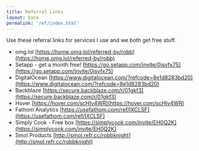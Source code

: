 ```yaml
---
title: Referral Links
layout: base
permalink: 'ref/index.html'
---
```


Use these referral links for services I use and we both get free stuff.

- omg.lol [https://home.omg.lol/referred-by/robb](https://home.omg.lol/referred-by/robb)
- Setapp - get a month free! [https://go.setapp.com/invite/0jsvfx75](https://go.setapp.com/invite/0jsvfx75)
- DigitalOcean [https://www.digitalocean.com/?refcode=8e1d8283bd20](https://www.digitalocean.com/?refcode=8e1d8283bd20)
- Backblaze [https://secure.backblaze.com/r/01gkf3](https://secure.backblaze.com/r/01gkf3)
- Hover [https://hover.com/scHIv4WR](https://hover.com/scHIv4WR)
- Fathom Analytics [https://usefathom.com/ref/IXCLSF](https://usefathom.com/ref/IXCLSF)
- Simply Cook - Free box [https://simplycook.com/invite/EH0Q2K](https://simplycook.com/invite/EH0Q2K)
- Smol Products [http://smol.refr.cc/robbknight](http://smol.refr.cc/robbknight)
